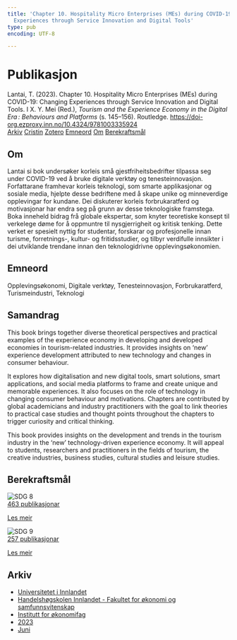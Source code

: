 ```yaml
---
title: 'Chapter 10. Hospitality Micro Enterprises (MEs) during COVID-19: Changing
  Experiences through Service Innovation and Digital Tools'
type: pub
encoding: UTF-8

---
```

<h1>Publikasjon</h1>
<article id="csl-bib-container-DFLYWKYQ" class="csl-bib-container">
  <div class="csl-bib-body"> <div class="csl-entry">Lantai, T. (2023). Chapter 10. Hospitality Micro Enterprises (MEs) during COVID-19: Changing Experiences through Service Innovation and Digital Tools. I X. Y. Mei (Red.), <i>Tourism and the Experience Economy in the Digital Era : Behaviours and Platforms</i> (s. 145–156). Routledge. <a href="https://doi-org.ezproxy.inn.no/10.4324/9781003335924">https://doi-org.ezproxy.inn.no/10.4324/9781003335924</a></div> </div>
  <div class="csl-bib-buttons">
    <a href="#taxonomy-article-DFLYWKYQ" alt="archive" class="csl-bib-button">Arkiv</a>
    <a href="https://app.cristin.no/results/show.jsf?id=2152182" alt="Cristin" class="csl-bib-button">Cristin</a>
    <a href="http://zotero.org/groups/5881554/items/DFLYWKYQ" alt="Zotero" class="csl-bib-button">Zotero</a>
    <a href="#keywords-article-DFLYWKYQ" alt="keywords" class="csl-bib-button">Emneord</a>
    <a href="#about-article-DFLYWKYQ" alt="about_pub" class="csl-bib-button">Om</a>
    <a href="#sdg-article-DFLYWKYQ" alt="sdg" class="csl-bib-button">Berekraftsmål</a>
  </div>
  <div id="csl-bib-meta-container-DFLYWKYQ"></div>
</article>
<div id="csl-bib-meta-DFLYWKYQ" class="csl-bib-meta">
  <article id="about-article-DFLYWKYQ" class="about_pub-article">
    <h1>Om</h1>
    Lantai si bok undersøker korleis små gjestfriheitsbedrifter tilpassa seg under COVID-19 ved å bruke digitale verktøy og tenesteinnovasjon. Forfattarane framhevar korleis teknologi, som smarte applikasjonar og sosiale media, hjelpte desse bedriftene med å skape unike og minneverdige opplevingar for kundane. Dei diskuterer korleis forbrukaratferd og motivasjonar har endra seg på grunn av desse teknologiske framstega. Boka inneheld bidrag frå globale ekspertar, som knyter teoretiske konsept til verkelege døme for å oppmuntre til nysgjerrigheit og kritisk tenking. Dette verket er spesielt nyttig for studentar, forskarar og profesjonelle innan turisme, forretnings-, kultur- og fritidsstudier, og tilbyr verdifulle innsikter i dei utviklande trendane innan den teknologidrivne opplevingsøkonomien.
  </article>
  <article id="keywords-article-DFLYWKYQ" class="keywords-article">
    <h1>Emneord</h1>
    Opplevingsøkonomi, Digitale verktøy, Tenesteinnovasjon, Forbrukaratferd, Turismeindustri, Teknologi
  </article>
  <article id="abstract-article-DFLYWKYQ" class="abstract-article">
    <h1>Samandrag</h1>
    This book brings together diverse theoretical perspectives and practical examples of the experience economy in developing and developed economies in tourism-related industries. It provides insights on ‘new’ experience development attributed to new technology and changes in consumer behaviour. 
 
It explores how digitalisation and new digital tools, smart solutions, smart applications, and social media platforms to frame and create unique and memorable experiences. It also focuses on the role of technology in changing consumer behaviour and motivations. Chapters are contributed by global academicians and industry practitioners with the goal to link theories to practical case studies and thought points throughout the chapters to trigger curiosity and critical thinking. 
 
This book provides insights on the development and trends in the tourism industry in the ‘new’ technology-driven experience economy. It will appeal to students, researchers and practitioners in the fields of tourism, the creative industries, business studies, cultural studies and leisure studies.
  </article>
  <article id="sdg-article-DFLYWKYQ" class="sdg-article">
    <h1>Berekraftsmål</h1>
    <div class="sdg-container"><div id="sdg8" class="sdg">
        <img src="{{< params subfolder >}}images/sdg/sdg08_nn.png" class="image" alt="SDG 8">
        <div class="sdg-overlay">
          <a href="{{< params subfolder >}}nn/archive/?sdg=8#archive" class="sdg-publication-count"><span>463</span> publikasjonar</a>
          <p><a href="https://fn.no/om-fn/fns-baerekraftsmaal/anstendig-arbeid-og-oekonomisk-vekst?lang=nno-NO" class="sdg-read-more">Les meir</a></p>
        </div>
      </div> <div id="sdg9" class="sdg">
        <img src="{{< params subfolder >}}images/sdg/sdg09_nn.png" class="image" alt="SDG 9">
        <div class="sdg-overlay">
          <a href="{{< params subfolder >}}nn/archive/?sdg=9#archive" class="sdg-publication-count"><span>257</span> publikasjonar</a>
          <p><a href="https://fn.no/om-fn/fns-baerekraftsmaal/industri-innovasjon-og-infrastruktur?lang=nno-NO" class="sdg-read-more">Les meir</a></p>
        </div>
      </div></div>
  </article>
  <article id="taxonomy-article-DFLYWKYQ" class="taxonomy-article">
    <h1>Arkiv</h1>
    <ul>
      <li><a href="{{< params subfolder >}}nn/archive/?key=3DCRN523">Universitetet i Innlandet</a></li>
      <li><a href="{{< params subfolder >}}nn/archive/?key=DU8Q9LN9">Handelshøgskolen Innlandet - Fakultet for økonomi og samfunnsvitenskap</a></li>
      <li><a href="{{< params subfolder >}}nn/archive/?key=3IQA89I8">Institutt for økonomifag</a></li>
      <li><a href="{{< params subfolder >}}nn/archive/?key=RD9NIUZB">2023</a></li>
      <li><a href="{{< params subfolder >}}nn/archive/?key=H89YRJF9">Juni</a></li>
    </ul>
  </article>
</div>
